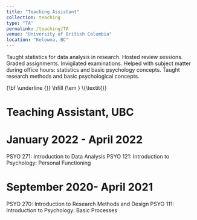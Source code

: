 ```yaml
---
title: "Teaching Assistant"
collection: teaching
type: "TA"
permalink: /teaching/TA
venue: "University of British Columbia"
location: "Kelowna, BC"
---
```


Taught statistics for data analysis in research. Hosted review sessions. Graded assignments. Invigilated examinations. Helped with subject matter during office hours: statistics and basic psychology concepts. Taught research methods and basic psychological concepts.

{\bf \underline {}} \hfill {\em } 
\\{\textit{}}

Teaching Assistant, UBC
======
January 2022 - April 2022
======
PSYO 271: Introduction to Data Analysis
PSYO 121: Introduction to Psychology: Personal Functioning

September 2020- April 2021
======
PSYO 270: Introduction to Research Methods and Design 
PSYO 111: Introduction to Psychology: Basic Processes
